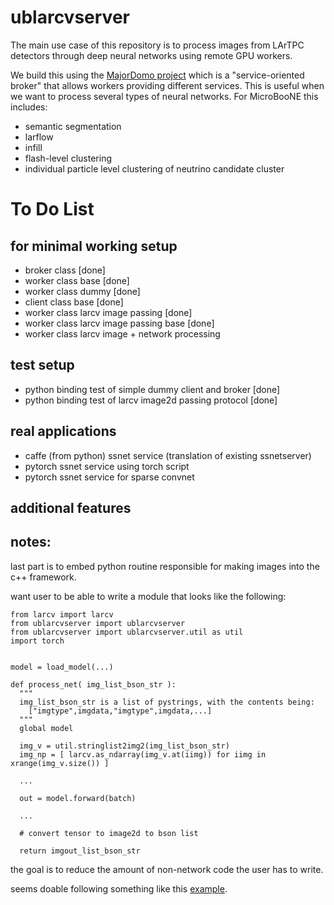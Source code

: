 # ublarcvserver

The main use case of this repository is to process images from LArTPC detectors
through deep neural networks using remote GPU workers.

We build this using the [MajorDomo project](https://github.com/zeromq/majordomo) which is a
"service-oriented broker" that allows workers providing different services.
This is useful when we want to process several types of neural networks.
For MicroBooNE this includes:

* semantic segmentation
* larflow
* infill
* flash-level clustering
* individual particle level clustering of neutrino candidate cluster

# To Do List

## for minimal working setup

* broker class [done]
* worker class base [done]
* worker class dummy [done]
* client class base [done]
* worker class larcv image passing [done]
* worker class larcv image passing base [done]
* worker class larcv image + network processing

## test setup

* python binding test of simple dummy client and broker [done]
* python binding test of larcv image2d passing protocol [done]

## real applications

* caffe (from python) ssnet service (translation of existing ssnetserver)
* pytorch ssnet service using torch script
* pytorch ssnet service for sparse convnet

## additional features

## notes:

last part is to embed python routine responsible for making images
into the c++ framework.

want user to be able to write a module that looks like the following:

```
from larcv import larcv
from ublarcvserver import ublarcvserver
from ublarcvserver import ublarcvserver.util as util
import torch


model = load_model(...)

def process_net( img_list_bson_str ):
  """
  img_list_bson_str is a list of pystrings, with the contents being:
    ["imgtype",imgdata,"imgtype",imgdata,...]       
  """
  global model

  img_v = util.stringlist2img2(img_list_bson_str)
  img_np = [ larcv.as_ndarray(img_v.at(iimg)) for iimg in xrange(img_v.size()) ]

  ...

  out = model.forward(batch)

  ...

  # convert tensor to image2d to bson list

  return imgout_list_bson_str

```

the goal is to reduce the amount of non-network code the user has to write.

seems doable following something like this [example](https://docs.python.org/2/extending/embedding.html).
